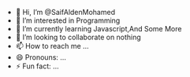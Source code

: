 - 👋 Hi, I’m @SaifAldenMohamed
- 👀 I’m interested in Programming
- 🌱 I’m currently learning Javascript,And Some More
- 💞️ I’m looking to collaborate on nothing
- 📫 How to reach me ...
- 😄 Pronouns: ...
- ⚡ Fun fact: ...

<!---
SaifAldenMohamed/SaifAldenMohamed is a ✨ special ✨ repository because its `README.md` (this file) appears on your GitHub profile.
You can click the Preview link to take a look at your changes.
--->

